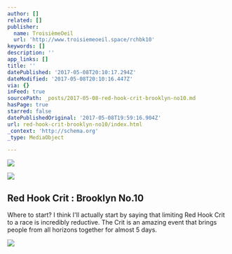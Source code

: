 ```yaml
---
author: []
related: []
publisher:
  name: TroisièmeOeil
  url: 'http://www.troisiemeoeil.space/rchbk10'
keywords: []
description: ''
app_links: []
title: ''
datePublished: '2017-05-08T20:10:17.294Z'
dateModified: '2017-05-08T20:10:16.447Z'
via: {}
inFeed: true
sourcePath: _posts/2017-05-08-red-hook-crit-brooklyn-no10.md
hasPage: true
starred: false
datePublishedOriginal: '2017-05-08T19:59:16.904Z'
url: red-hook-crit-brooklyn-no10/index.html
_context: 'http://schema.org'
_type: MediaObject

---
```

![](https://the-grid-user-content.s3-us-west-2.amazonaws.com/aa4a66d7-4548-4739-9126-fefcd2911660.jpg)

<article style=""><img src="https://imgflo.herokuapp.com/graph/2b2431f8e7ba7b0/9191159b65e746d129da989d5355b958/noop.jpg?input=https%3A%2F%2Fstatic1.squarespace.com%2Fstatic%2F541cc378e4b02b592c3abc52%2F590f9288579fb370d4bebebc%2F590f9299bf629ae112c5bcb6%2F1494192808242%2FGOPH3321.jpg" /><h1>Red Hook Crit : Brooklyn No.10</h1><p>Where to start? I think I'll actually start by saying that limiting Red Hook Crit to a race is incredibly reductive. The Crit is an amazing event that brings people from all horizons together for almost 5 days.</p></article>

![](https://the-grid-user-content.s3-us-west-2.amazonaws.com/24830cbc-3b66-4423-b673-1bdfbf44967f.jpg)